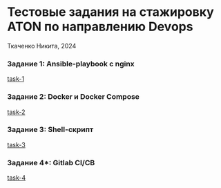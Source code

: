 # Тестовые задания на стажировку ATON по направлению Devops
Ткаченко Никита, 2024

### Задание 1: Ansible-playbook с nginx
[task-1](https://github.com/tka4nik/aton-devops/tree/main/task-1)

### Задание 2: Docker и Docker Compose
[task-2](https://github.com/tka4nik/aton-devops/tree/main/task-2)

### Задание 3: Shell-скрипт
[task-3](https://github.com/tka4nik/aton-devops/tree/main/task-3)

### Задание 4*: Gitlab CI/CВ
[task-4](https://github.com/tka4nik/aton-devops/tree/main/task-4)

